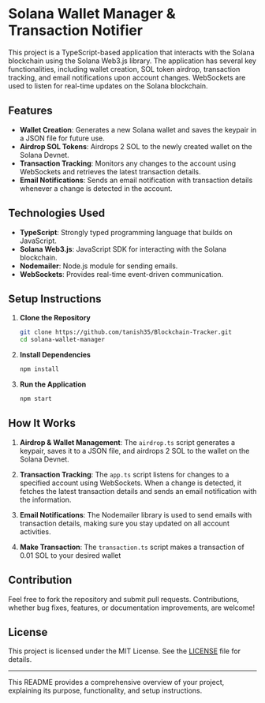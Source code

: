 # Solana Wallet Manager & Transaction Notifier

This project is a TypeScript-based application that interacts with the Solana blockchain using the Solana Web3.js library. The application has several key functionalities, including wallet creation, SOL token airdrop, transaction tracking, and email notifications upon account changes. WebSockets are used to listen for real-time updates on the Solana blockchain.

## Features

- **Wallet Creation**: Generates a new Solana wallet and saves the keypair in a JSON file for future use.
- **Airdrop SOL Tokens**: Airdrops 2 SOL to the newly created wallet on the Solana Devnet.
- **Transaction Tracking**: Monitors any changes to the account using WebSockets and retrieves the latest transaction details.
- **Email Notifications**: Sends an email notification with transaction details whenever a change is detected in the account.

## Technologies Used

- **TypeScript**: Strongly typed programming language that builds on JavaScript.
- **Solana Web3.js**: JavaScript SDK for interacting with the Solana blockchain.
- **Nodemailer**: Node.js module for sending emails.
- **WebSockets**: Provides real-time event-driven communication.

## Setup Instructions

1. **Clone the Repository**

   ```bash
   git clone https://github.com/tanish35/Blockchain-Tracker.git
   cd solana-wallet-manager
   ```

2. **Install Dependencies**

   ```bash
   npm install
   ```

3. **Run the Application**
   ```bash
   npm start
   ```

## How It Works

1. **Airdrop & Wallet Management**: The `airdrop.ts` script generates a keypair, saves it to a JSON file, and airdrops 2 SOL to the wallet on the Solana Devnet.

2. **Transaction Tracking**: The `app.ts` script listens for changes to a specified account using WebSockets. When a change is detected, it fetches the latest transaction details and sends an email notification with the information.

3. **Email Notifications**: The Nodemailer library is used to send emails with transaction details, making sure you stay updated on all account activities.

4. **Make Transaction**: The `transaction.ts` script makes a transaction of 0.01 SOL to your desired wallet

## Contribution

Feel free to fork the repository and submit pull requests. Contributions, whether bug fixes, features, or documentation improvements, are welcome!

## License

This project is licensed under the MIT License. See the [LICENSE](LICENSE) file for details.

---

This README provides a comprehensive overview of your project, explaining its purpose, functionality, and setup instructions.

